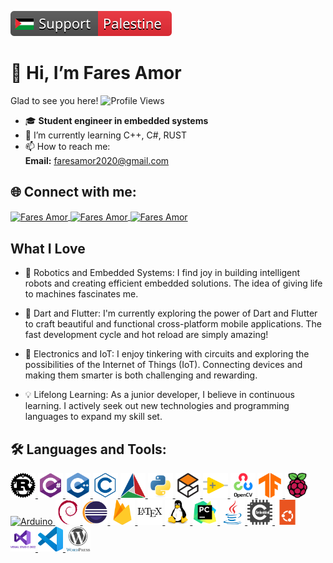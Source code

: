 [![Support Palestine](https://raw.githubusercontent.com/Ademking/Support-Palestine/main/Support-Palestine.svg)](https://www.map.org.uk)

# 👋 Hi, I’m Fares Amor 
 Glad to see you here!
![Profile Views](https://komarev.com/ghpvc/?username=FaresAmor&color=blue)


- 🎓 **Student engineer in embedded systems** 
- 🌱 I’m currently learning C++, C#, RUST
- 📫 How to reach me:  
  **Email:** faresamor2020@gmail.com  

## 🌐 Connect with me:
<p align="left">
  <a href="https://www.linkedin.com/in/faresamor/" target="blank">
    <img align="center" src="https://raw.githubusercontent.com/rahuldkjain/github-profile-readme-generator/master/src/images/icons/Social/linked-in-alt.svg" alt="Fares Amor" height="30" width="40" />
  </a>
  <a href="https://www.facebook.com/fares.amor.372/" target="blank">
    <img align="center" src="https://raw.githubusercontent.com/rahuldkjain/github-profile-readme-generator/master/src/images/icons/Social/facebook.svg" alt="Fares Amor" height="30" width="40" />
  </a>
  <a href="https://www.instagram.com/fares___amor/" target="blank">
    <img align="center" src="https://raw.githubusercontent.com/rahuldkjain/github-profile-readme-generator/master/src/images/icons/Social/instagram.svg" alt="Fares Amor" height="30" width="40" />
  </a>
</p>

## What I Love

- 🤖 Robotics and Embedded Systems: I find joy in building intelligent robots and creating efficient embedded solutions. The idea of giving life to machines fascinates me.

- 📱 Dart and Flutter: I'm currently exploring the power of Dart and Flutter to craft beautiful and functional cross-platform mobile applications. The fast development cycle and hot reload are simply amazing!

- 🔌 Electronics and IoT: I enjoy tinkering with circuits and exploring the possibilities of the Internet of Things (IoT). Connecting devices and making them smarter is both challenging and rewarding.

- 💡 Lifelong Learning: As a junior developer, I believe in continuous learning. I actively seek out new technologies and programming languages to expand my skill set.


## 🛠️ Languages and Tools:
<p align="left">
  <a href="https://www.rust-lang.org/" target="_blank" rel="noreferrer">
    <img src="https://github.com/devicons/devicon/blob/master/icons/rust/rust-original.svg" alt="Rust" width="40" height="40" />
  </a>
  <a href="https://learn.microsoft.com/en-us/dotnet/csharp/" target="_blank" rel="noreferrer">
    <img src="https://raw.githubusercontent.com/devicons/devicon/master/icons/csharp/csharp-original.svg" alt="C#" width="40" height="40" />
  </a>
  <a href="https://isocpp.org/" target="_blank" rel="noreferrer">
    <img src="https://github.com/devicons/devicon/blob/master/icons/cplusplus/cplusplus-original.svg" alt="C++" width="40" height="40" />
  </a>
  <a href="https://www.cprogramming.com/" target="_blank" rel="noreferrer">
    <img src="https://github.com/devicons/devicon/blob/master/icons/c/c-line.svg" alt="C" width="40" height="40" />
  </a>
  <a href="https://cmake.org/" target="_blank" rel="noreferrer">
    <img src="https://github.com/devicons/devicon/blob/master/icons/cmake/cmake-original.svg" alt="CMake" width="40" height="40" />
  </a>
  <a href="https://www.python.org/" target="_blank" rel="noreferrer">
    <img src="https://raw.githubusercontent.com/devicons/devicon/master/icons/python/python-original.svg" alt="Python" width="40" height="40" />
  </a>
  <a href="https://www.ros.org/" target="_blank" rel="noreferrer">
    <img src="https://github.com/devicons/devicon/blob/master/icons/gazebo/gazebo-original.svg" alt="Gazebo" width="40" height="40" />
  </a>
  <a href="https://www.mathworks.com/products/matlab.html" target="_blank" rel="noreferrer">
    <img src="https://github.com/devicons/devicon/blob/master/icons/labview/labview-original.svg" alt="LabVIEW" width="40" height="40" />
  </a>
  <a href="https://opencv.org/" target="_blank" rel="noreferrer">
    <img src="https://raw.githubusercontent.com/devicons/devicon/master/icons/opencv/opencv-original-wordmark.svg" alt="OpenCV" width="40" height="40" />
  </a>
  <a href="https://www.tensorflow.org/" target="_blank" rel="noreferrer">
    <img src="https://raw.githubusercontent.com/devicons/devicon/master/icons/tensorflow/tensorflow-original.svg" alt="TensorFlow" width="40" height="40" />
  </a>
  <a href="https://www.raspberrypi.org/" target="_blank" rel="noreferrer">
    <img src="https://raw.githubusercontent.com/devicons/devicon/master/icons/raspberrypi/raspberrypi-original.svg" alt="Raspberry Pi" width="40" height="40" />
  </a>
  <a href="https://www.arduino.cc/" target="_blank" rel="noreferrer">
    <img src="https://cdn.worldvectorlogo.com/logos/arduino-1.svg" alt="Arduino" width="40" height="40" />
  </a>
  <a href="https://www.debian.org/" target="_blank" rel="noreferrer">
    <img src="https://github.com/devicons/devicon/blob/master/icons/debian/debian-original.svg" alt="Debian" width="40" height="40" />
  </a>
  <a href="https://www.eclipse.org/" target="_blank" rel="noreferrer">
    <img src="https://github.com/devicons/devicon/blob/master/icons/eclipse/eclipse-original.svg" alt="Eclipse" width="40" height="40" />
  </a>
  <a href="https://firebase.google.com/" target="_blank" rel="noreferrer">
    <img src="https://github.com/devicons/devicon/blob/master/icons/firebase/firebase-original.svg" alt="Firebase" width="40" height="40" />
  </a>
  <a href="https://www.latex-project.org/" target="_blank" rel="noreferrer">
    <img src="https://github.com/devicons/devicon/blob/master/icons/latex/latex-original.svg" alt="LaTeX" width="40" height="40" />
  </a>
  <a href="https://www.linux.org/" target="_blank" rel="noreferrer">
    <img src="https://github.com/devicons/devicon/blob/master/icons/linux/linux-original.svg" alt="Linux" width="40" height="40" />
  </a>
  <a href="https://www.jetbrains.com/pycharm/" target="_blank" rel="noreferrer">
    <img src="https://github.com/devicons/devicon/blob/master/icons/pycharm/pycharm-original.svg" alt="PyCharm" width="40" height="40" />
  </a>
  <a href="https://www.java.com/" target="_blank" rel="noreferrer">
    <img src="https://github.com/devicons/devicon/blob/master/icons/java/java-original.svg" alt="Java" width="40" height="40" />
  </a>
  <a href="https://www.embedded.com/" target="_blank" rel="noreferrer">
    <img src="https://github.com/devicons/devicon/blob/master/icons/embeddedc/embeddedc-plain-wordmark.svg" alt="Embedded C" width="40" height="40" />
  </a>
  <a href="https://ubuntu.com/" target="_blank" rel="noreferrer">
    <img src="https://github.com/devicons/devicon/blob/master/icons/ubuntu/ubuntu-original.svg" alt="Ubuntu" width="40" height="40" />
  </a>
  <a href="https://visualstudio.microsoft.com/" target="_blank" rel="noreferrer">
    <img src="https://github.com/devicons/devicon/blob/master/icons/visualstudio/visualstudio-original-wordmark.svg" alt="Visual Studio" width="40" height="40" />
  </a>
  <a href="https://code.visualstudio.com/" target="_blank" rel="noreferrer">
    <img src="https://github.com/devicons/devicon/blob/master/icons/vscode/vscode-original.svg" alt="Visual Studio Code" width="40" height="40" />
  </a>
  <a href="https://wordpress.org/" target="_blank" rel="noreferrer">
    <img src="https://github.com/devicons/devicon/blob/master/icons/wordpress/wordpress-original.svg" alt="WordPress" width="40" height="40" />
  </a>
</p>
